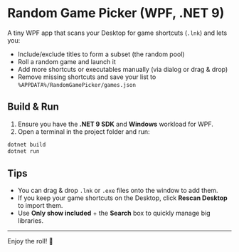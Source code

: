 ﻿# Random Game Picker (WPF, .NET 9)


A tiny WPF app that scans your Desktop for game shortcuts (`.lnk`) and lets you:


- Include/exclude titles to form a subset (the random pool)
- Roll a random game and launch it
- Add more shortcuts or executables manually (via dialog or drag & drop)
- Remove missing shortcuts and save your list to `%APPDATA%/RandomGamePicker/games.json`


## Build & Run
1. Ensure you have the **.NET 9 SDK** and **Windows** workload for WPF.
2. Open a terminal in the project folder and run:
```bash
dotnet build
dotnet run
```


## Tips
- You can drag & drop `.lnk` or `.exe` files onto the window to add them.
- If you keep your game shortcuts on the Desktop, click **Rescan Desktop** to import them.
- Use **Only show included** + the **Search** box to quickly manage big libraries.


---


Enjoy the roll! 🎲
